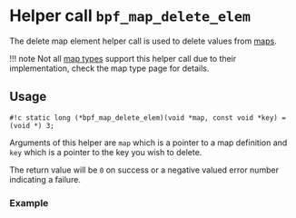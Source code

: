 # Helper call `bpf_map_delete_elem`

The delete map element helper call is used to delete values from [maps](../index.md#maps).

!!! note
    Not all [map types](../map-type/index.md) support this helper call due to their implementation, check the map type page for details.

## Usage

`#!c static long (*bpf_map_delete_elem)(void *map, const void *key) = (void *) 3;`
<!-- TODO rust signature? -->

Arguments of this helper are `map` which is a pointer to a map definition and `key` which is a pointer to the key you
wish to delete.

The return value will be `0` on success or a negative valued error number indicating a failure.

### Example

<!-- TODO add C / Rust example -->
